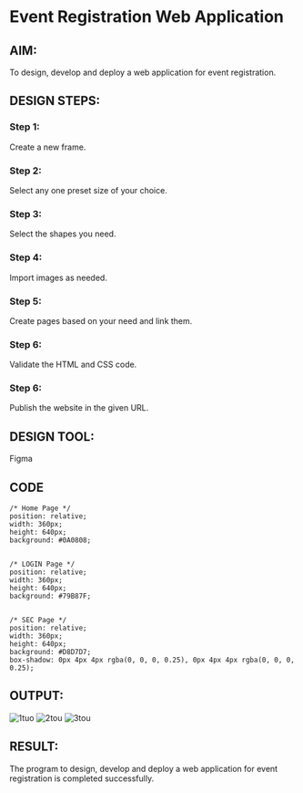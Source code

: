 # Event Registration Web Application

## AIM:
To design, develop and deploy a web application for event registration.

## DESIGN STEPS:

### Step 1:
Create a new frame.

### Step 2:
Select any one preset size of your choice.

### Step 3:
Select the shapes you need.

### Step 4:
Import images as needed.

### Step 5:
Create pages based on your need and link them.

### Step 6:

Validate the HTML and CSS code.

### Step 6:

Publish the website in the given URL.

## DESIGN TOOL:
Figma

## CODE
```
/* Home Page */
position: relative;
width: 360px;
height: 640px;
background: #0A0808;


/* LOGIN Page */
position: relative;
width: 360px;
height: 640px;
background: #79B87F;


/* SEC Page */
position: relative;
width: 360px;
height: 640px;
background: #D8D7D7;
box-shadow: 0px 4px 4px rgba(0, 0, 0, 0.25), 0px 4px 4px rgba(0, 0, 0, 0.25);
```


## OUTPUT:
![1tuo](https://user-images.githubusercontent.com/119405626/215496869-d9461581-ae82-4990-bad5-ef610e22b9de.png)
![2tou](https://user-images.githubusercontent.com/119405626/215496902-dfb838d1-b266-4169-ad80-706e46dd1fed.png)
![3tou](https://user-images.githubusercontent.com/119405626/215496925-ba68df79-6f43-4361-9bfb-dde466937139.png)



## RESULT:
The program to design, develop and deploy a web application for event registration is completed successfully.
